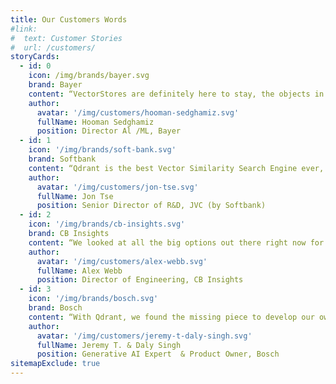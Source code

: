 ```yaml
---
title: Our Customers Words
#link:
#  text: Customer Stories
#  url: /customers/
storyCards:
  - id: 0
    icon: /img/brands/bayer.svg
    brand: Bayer
    content: “VectorStores are definitely here to stay, the objects in the world around us from image, sound, video and text become easily universal and searchable thanks to the embedding models. I personally recommend Qdrant. We have been using it for a while and couldn't be happier.“
    author:
      avatar: '/img/customers/hooman-sedghamiz.svg'
      fullName: Hooman Sedghamiz
      position: Director Al /ML, Bayer
  - id: 1
    icon: '/img/brands/soft-bank.svg'
    brand: Softbank
    content: “Qdrant is the best Vector Similarity Search Engine ever, as every other VSS broke during our high load and performance testing. If we find any issues, the Qdrant team fixes the fastest and improves on things beyond!”
    author:
      avatar: '/img/customers/jon-tse.svg'
      fullName: Jon Tse
      position: Senior Director of R&D, JVC (by Softbank)
  - id: 2
    icon: '/img/brands/cb-insights.svg'
    brand: CB Insights
    content: “We looked at all the big options out there right now for vector databases, with our focus on ease of use, performance, pricing, and communication. <b>Qdrant came out on top in each category...</b> ultimately, it wasn't much of a contest.”
    author:
      avatar: '/img/customers/alex-webb.svg'
      fullName: Alex Webb
      position: Director of Engineering, CB Insights
  - id: 3
    icon: '/img/brands/bosch.svg'
    brand: Bosch
    content: “With Qdrant, we found the missing piece to develop our own provider independent multimodal generative AI platform on enterprise scale.”
    author:
      avatar: '/img/customers/jeremy-t-daly-singh.svg'
      fullName: Jeremy T. & Daly Singh
      position: Generative AI Expert  & Product Owner, Bosch
sitemapExclude: true
---
```

